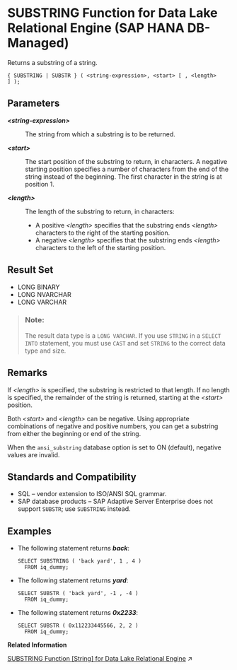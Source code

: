 <!-- loiof114d3543b9c48f69b269b951d549034 -->

# SUBSTRING Function for Data Lake Relational Engine \(SAP HANA DB-Managed\)

Returns a substring of a string.



```
{ SUBSTRING | SUBSTR } ( <string-expression>, <start> [ , <length> ] );
```



<a name="loiof114d3543b9c48f69b269b951d549034__section_ppj_lr5_vrb"/>

## Parameters


<dl>
<dt><b>

*<string-expression\>*

</b></dt>
<dd>

The string from which a substring is to be returned.



</dd><dt><b>

*<start\>*

</b></dt>
<dd>

The start position of the substring to return, in characters. A negative starting position specifies a number of characters from the end of the string instead of the beginning. The first character in the string is at position 1.



</dd><dt><b>

*<length\>*

</b></dt>
<dd>

The length of the substring to return, in characters:

-   A positive *<length\>* specifies that the substring ends *<length\>* characters to the right of the starting position.
-   A negative *<length\>* specifies that the substring ends *<length\>* characters to the left of the starting position.



</dd>
</dl>



<a name="loiof114d3543b9c48f69b269b951d549034__section_gty_lr5_vrb"/>

## Result Set

-   LONG BINARY
-   LONG NVARCHAR
-   LONG VARCHAR

> ### Note:  
> The result data type is a `LONG VARCHAR`. If you use `STRING` in a `SELECT INTO` statement, you must use `CAST` and set `STRING` to the correct data type and size.



<a name="loiof114d3543b9c48f69b269b951d549034__section_ubq_mr5_vrb"/>

## Remarks

If *<length\>* is specified, the substring is restricted to that length. If no length is specified, the remainder of the string is returned, starting at the *<start\>* position.

Both *<start\>* and *<length\>* can be negative. Using appropriate combinations of negative and positive numbers, you can get a substring from either the beginning or end of the string.

When the `ansi_substring` database option is set to ON \(default\), negative values are invalid.



<a name="loiof114d3543b9c48f69b269b951d549034__section_ifn_y43_wrb"/>

## Standards and Compatibility

-   SQL – vendor extension to ISO/ANSI SQL grammar.
-   SAP database products – SAP Adaptive Server Enterprise does not support `SUBSTR`; use `SUBSTRING` instead.



<a name="loiof114d3543b9c48f69b269b951d549034__section_jwd_cp3_wrb"/>

## Examples

-   The following statement returns ***back***:

    ```
    SELECT SUBSTRING ( 'back yard', 1 , 4 )
      FROM iq_dummy;
    ```

-   The following statement returns ***yard***:

    ```
    SELECT SUBSTR ( 'back yard', -1 , -4 )
      FROM iq_dummy;
    ```

-   The following statement returns ***0x2233***:

    ```
    SELECT SUBSTR ( 0x112233445566, 2, 2 )
      FROM iq_dummy;
    ```


**Related Information**  


[SUBSTRING Function \[String\] for Data Lake Relational Engine](https://help.sap.com/viewer/19b3964099384f178ad08f2d348232a9/2024_3_QRC/en-US/a58787e784f21015acc5ecadf5b1a9a0.html "Returns a substring of a string.") :arrow_upper_right:

